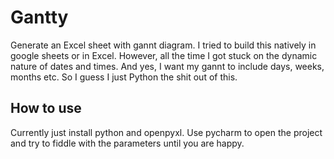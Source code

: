 # Gantty
Generate an Excel sheet with gannt diagram.
I tried to build this natively in google sheets or in Excel. 
However, all the time I got stuck on the dynamic nature of dates and times.
And yes, I want my gannt to include days, weeks, months etc.
So I guess I just Python the shit out of this.

## How to use
Currently just install python and openpyxl.
Use pycharm to open the project and try to fiddle with the parameters until you are happy.

